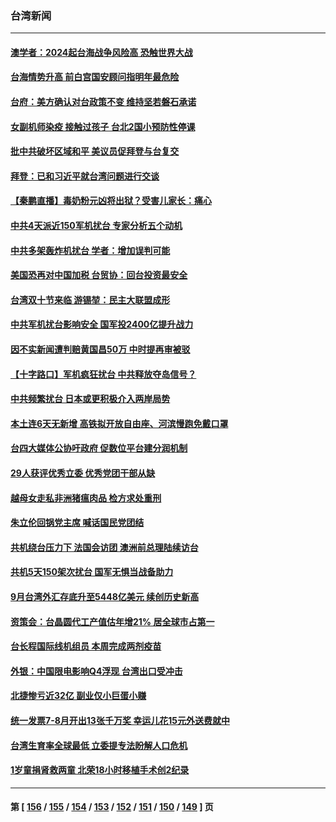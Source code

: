 ### 台湾新闻
---
#### [澳学者：2024起台海战争风险高 恐触世界大战](../../pages/ncid1349361/n13285208.md) 
#### [台海情势升高 前白宫国安顾问指明年最危险](../../pages/ncid1349361/n13285093.md) 
#### [台府：美方确认对台政策不变 维持坚若磐石承诺](../../pages/ncid1349361/n13284524.md) 
#### [女副机师染疫 接触过孩子 台北2国小预防性停课](../../pages/ncid1349361/n13284875.md) 
#### [批中共破坏区域和平 美议员促拜登与台复交](../../pages/ncid1349361/n13284251.md) 
#### [拜登：已和习近平就台湾问题进行交谈](../../pages/ncid1349361/n13284200.md) 
#### [【秦鹏直播】毒奶粉元凶将出狱？受害儿家长：痛心](../../pages/ncid1349361/n13283996.md) 
#### [中共4天派近150军机扰台 专家分析五个动机](../../pages/ncid1349361/n13284017.md) 
#### [中共多架轰炸机扰台 学者：增加误判可能](../../pages/ncid1349361/n13283816.md) 
#### [美国恐再对中国加税 台贸协：回台投资最安全](../../pages/ncid1349361/n13283293.md) 
#### [台湾双十节来临 游锡堃：民主大联盟成形](../../pages/ncid1349361/n13282902.md) 
#### [中共军机扰台影响安全 国军投2400亿提升战力](../../pages/ncid1349361/n13282954.md) 
#### [因不实新闻遭判赔黄国昌50万 中时提再审被驳](../../pages/ncid1349361/n13283350.md) 
#### [【十字路口】军机疯狂扰台 中共释放夺岛信号？](../../pages/ncid1349361/n13283105.md) 
#### [中共频繁扰台 日本或更积极介入两岸局势](../../pages/ncid1349361/n13283377.md) 
#### [本土连6天无新增 高铁拟开放自由座、河滨慢跑免戴口罩](../../pages/ncid1349361/n13283004.md) 
#### [台四大媒体公协吁政府 促数位平台建分润机制](../../pages/ncid1349361/n13283357.md) 
#### [29人获评优秀立委 优秀党团干部从缺](../../pages/ncid1349361/n13283341.md) 
#### [越母女走私非洲猪瘟肉品 检方求处重刑](../../pages/ncid1349361/n13283348.md) 
#### [朱立伦回锅党主席 喊话国民党团结](../../pages/ncid1349361/n13283346.md) 
#### [共机绕台压力下 法国会访团 澳洲前总理陆续访台](../../pages/ncid1349361/n13283276.md) 
#### [共机5天150架次扰台 国军无惧当战备助力](../../pages/ncid1349361/n13283278.md) 
#### [9月台湾外汇存底升至5448亿美元 续创历史新高](../../pages/ncid1349361/n13283287.md) 
#### [资策会：台晶圆代工产值估年增21% 居全球市占第一](../../pages/ncid1349361/n13283295.md) 
#### [台长程国际线机组员 本周完成两剂疫苗](../../pages/ncid1349361/n13282997.md) 
#### [外银：中国限电影响Q4浮现 台湾出口受冲击](../../pages/ncid1349361/n13283290.md) 
#### [北捷惨亏近32亿 副业仅小巨蛋小赚](../../pages/ncid1349361/n13283002.md) 
#### [统一发票7-8月开出13张千万奖 幸运儿花15元外送费就中](../../pages/ncid1349361/n13283144.md) 
#### [台湾生育率全球最低 立委提专法盼解人口危机](../../pages/ncid1349361/n13283146.md) 
#### [1岁童捐肾救两童 北荣18小时移植手术创2纪录](../../pages/ncid1349361/n13283153.md) 

---
#### 第 [ [156](./156.md) / [155](./155.md) / [154](./154.md) / [153](./153.md) / [152](./152.md) / [151](./151.md) / [150](./150.md) / [149](./149.md) ] 页
